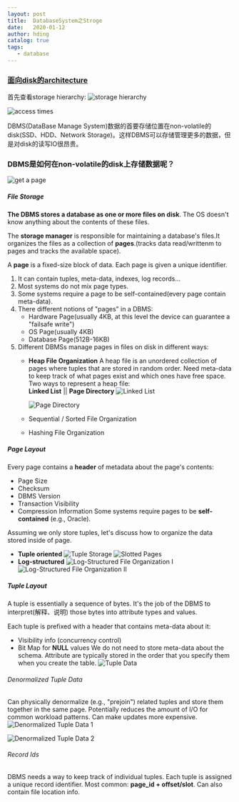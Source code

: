 ```yaml
---
layout: post
title:  DatabaseSystem之Stroge
date:   2020-01-12
author: hding
catalog: true
tags:
   - database
---
```

### [面向disk的architecture](https://15445.courses.cs.cmu.edu/fall2019/slides/03-storage1.pdf)
首先查看storage hierarchy:
![storage hierarchy](https://blobscdn.gitbook.com/v0/b/gitbook-28427.appspot.com/o/assets%2F-LMjQD5UezC9P8miypMG%2F-LY_HB8UaEfE1efciC8V%2F-LY_K0SNgM4yb-lsVBlJ%2FScreen%20Shot%202019-02-13%20at%201.28.29%20PM.jpg?alt=media&token=8cd28260-ebb5-4729-8a41-732675a64afc)

![access times](https://blobscdn.gitbook.com/v0/b/gitbook-28427.appspot.com/o/assets%2F-LMjQD5UezC9P8miypMG%2F-LY_HB8UaEfE1efciC8V%2F-LY_Kgs6xp4XVNA9n-FF%2FScreen%20Shot%202019-02-13%20at%201.31.21%20PM.jpg?alt=media&token=f4dade9f-4870-4c87-83bb-bd419e087ce1)


DBMS(DataBase Manage System)数据的首要存储位置在non-volatile的disk(SSD、HDD、Network Storage)。这样DBMS可以存储管理更多的数据，但是对disk的读写IO很昂贵。


### DBMS是如何在non-volatile的disk上存储数据呢？
![get a page](/img/DiskOrientedDBMS.jpeg)

##### File Storage  
**The DBMS stores a database as one or more files on disk**. The OS doesn't know anything about the contents of these files.

The **storage manager** is responsible for maintaining a database's files.It organizes the files as a collection of **pages**.(tracks data read/writtenm to pages and tracks the available space).

A **page** is a fixed-size block of data. Each page is given a unique identifier.
1. It can contain tuples, meta-data, indexes, log records...
2. Most systems do not mix page types.
3. Some systems require a page to be self-contained(every page contain meta-data).
4. There different notions of "pages" in a DBMS:
	- Hardware Page(usually 4KB, at this level the device can guarantee a "failsafe write")
	- OS Page(usually 4KB)
	- Database Page(512B-16KB)
5. Different DBMSs manage pages in files on disk in different ways:
	- **Heap File Organization**
	  A heap file is an unordered collection of pages where tuples that are stored in random order. Need meta-data to keep track of what pages exist and which ones have free space. Two ways to represent a heap file:   
	  **Linked List** || **Page Directory**
	  ![Linked List](/img/LinkedList.jpeg)

	  ![Page Directory](/img/PageDirectory.jpeg)

	- Sequential / Sorted File Organization
	- Hashing File Organization


##### Page Layout
Every page contains a **header** of metadata about the page's contents:
- Page Size
- Checksum
- DBMS Version
- Transaction Visibility
- Compression Information
Some systems require pages to be **self-contained** (e.g., Oracle).

Assuming we only store tuples, let's discuss how to organize the data stored inside of page.
- **Tuple oriented**
	![Tuple Storage](/img/TupleStorage.jpeg)
	![Slotted Pages](/img/SlottedPages.jpeg)
- **Log-structured**
	![Log-Structured File Organization I](/img/LogStructured1.jpeg)
	![Log-Structured File Organization II](/img/LogStructured2.jpeg)



##### Tuple Layout 
A tuple is essentially a sequence of bytes. It's the job of the DBMS to interpret(解释、说明) those bytes into attribute types and values.

Each tuple is prefixed with a header that contains meta-data about it:
- Visibility info (concurrency control)
- Bit Map for **NULL** values
We do not need to store meta-data about the schema. Attribute are typically stored in the order that you specify them when you create the table.
![Tuple Data](/img/TupleData.jpeg)  

###### Denormalized Tuple Data
Can physically denormalize (e.g., "prejoin") related tuples and store them together in the same page. Potentially reduces the amount of I/O for common workload patterns. Can make updates more expensive.
![Denormalized Tuple Data 1](/img/DenormalizedTupleData1.jpeg)

![Denormalized Tuple Data 2](/img/DenormalizedTupleData2.jpeg)

###### Record Ids
DBMS needs a way to keep track of individual tuples. Each tuple is assigned a unique record identifier. Most common: **page_id + offset/slot**. Can also contain file location info.












  











	













































